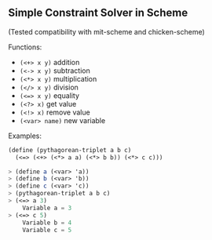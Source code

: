 ## Simple Constraint Solver in Scheme
(Tested compatibility with mit-scheme and chicken-scheme)

Functions:
* `(<+> x y)` addition
* `(<-> x y)` subtraction
* `(<*> x y)` multiplication
* `(</> x y)` division
* `(<=> x y)` equality
* `(<?> x)` get value
* `(<!> x)` remove value
* `(<var> name)` new variable

Examples:
```scheme
(define (pythagorean-triplet a b c)
  (<=> (<+> (<*> a a) (<*> b b)) (<*> c c)))

> (define a (<var> 'a))
> (define b (<var> 'b))
> (define c (<var> 'c))
> (pythagorean-triplet a b c)
> (<=> a 3)
    Variable a = 3
> (<=> c 5)
    Variable b = 4
    Variable c = 5
```
